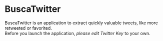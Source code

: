 BuscaTwitter
============

BuscaTwitter is an application to extract quickly valuable tweets, like more retweeted or favorited.  
Before you launch the application, *please edit Twitter Key* to your own.
